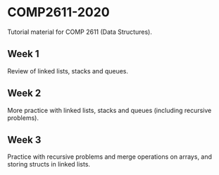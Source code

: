 # COMP2611-2020

Tutorial material for COMP 2611 (Data Structures).

## Week 1

Review of linked lists, stacks and queues.

## Week 2

More practice with linked lists, stacks and queues (including recursive problems).

## Week 3

Practice with recursive problems and merge operations on arrays, and storing structs in linked lists.  